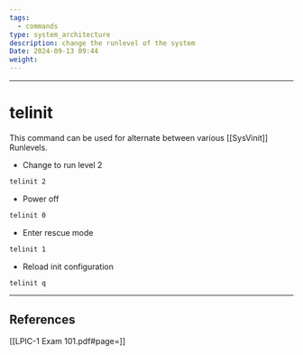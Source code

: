 ```yaml
---
tags:
  - commands
type: system_architecture
description: change the runlevel of the system
Date: 2024-09-13 09:44
weight:
---
```


___
# telinit

This command can be used for alternate between various [[SysVinit]] Runlevels.

- Change to run level 2
```bash
telinit 2
```

- Power off
```bash
telinit 0
```

- Enter rescue mode
```bash
telinit 1
```

- Reload init configuration
```bash
telinit q
```
___
## References
[[LPIC-1 Exam 101.pdf#page=]]